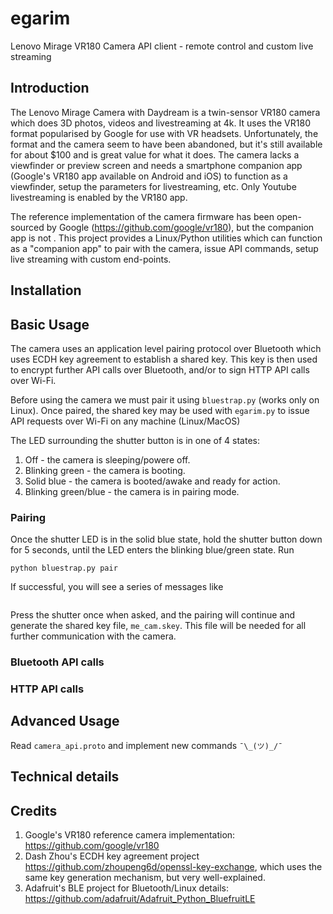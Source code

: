 # egarim
Lenovo Mirage VR180 Camera API client - remote control and custom live streaming

## Introduction

The Lenovo Mirage Camera with Daydream is a twin-sensor VR180 camera which does 3D photos, videos and livestreaming at 4k. It uses the VR180 format popularised by Google for use with VR headsets. Unfortunately, the format and the camera seem to have been abandoned, but it's still available for about $100 and is great value for what it does. The camera lacks a viewfinder or preview screen and needs a smartphone companion app (Google's VR180 app available on Android and iOS) to function as a viewfinder, setup the parameters for livestreaming, etc. Only Youtube livestreaming is enabled by the VR180 app.

The reference implementation of the camera firmware has been open-sourced by Google (https://github.com/google/vr180), but the companion app is not . This project provides a Linux/Python utilities which can function as a "companion app" to pair with the camera, issue API commands, setup live streaming with custom end-points.

## Installation

## Basic Usage

The camera uses an application level pairing protocol over Bluetooth which uses ECDH key agreement to establish a shared key. This key is then used to encrypt further API calls over Bluetooth, and/or to sign HTTP API calls over Wi-Fi.

Before using the camera we must pair it using `bluestrap.py` (works only on Linux). Once paired, the shared key may be used with `egarim.py` to issue API requests over Wi-Fi on any machine (Linux/MacOS)

The LED surrounding the shutter button is in one of 4 states:
  1. Off - the camera is sleeping/powere off.
  2. Blinking green - the camera is booting.
  3. Solid blue - the camera is booted/awake and ready for action.
  4. Blinking green/blue - the camera is in pairing mode.
  
### Pairing

Once the shutter LED is in the solid blue state, hold the shutter button down for 5 seconds, until the LED enters the blinking blue/green state. Run

`python bluestrap.py pair`

If successful, you will see a series of messages like

```
```

Press the shutter once when asked, and the pairing will continue and generate the shared key file, `me_cam.skey`. This file will be needed for all further communication with the camera.

### Bluetooth API calls

### HTTP API calls

## Advanced Usage

Read `camera_api.proto` and implement new commands `¯\_(ツ)_/¯`

## Technical details

## Credits

  1. Google's VR180 reference camera implementation: https://github.com/google/vr180
  2. Dash Zhou's ECDH key agreement project https://github.com/zhoupeng6d/openssl-key-exchange, which uses the same key generation mechanism, but very well-explained.
  3. Adafruit's BLE project for Bluetooth/Linux details: https://github.com/adafruit/Adafruit_Python_BluefruitLE
